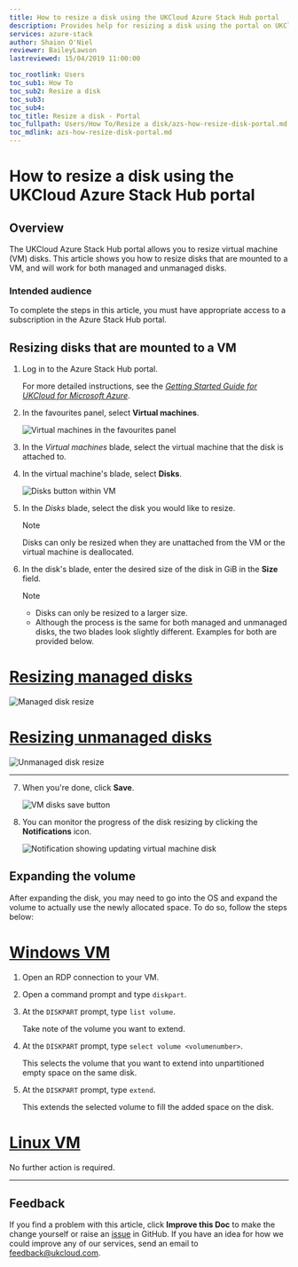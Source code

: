 ```yaml
---
title: How to resize a disk using the UKCloud Azure Stack Hub portal
description: Provides help for resizing a disk using the portal on UKCloud for Microsoft Azure
services: azure-stack
author: Shaion O'Niel
reviewer: BaileyLawson
lastreviewed: 15/04/2019 11:00:00

toc_rootlink: Users
toc_sub1: How To
toc_sub2: Resize a disk
toc_sub3:
toc_sub4:
toc_title: Resize a disk - Portal
toc_fullpath: Users/How To/Resize a disk/azs-how-resize-disk-portal.md
toc_mdlink: azs-how-resize-disk-portal.md
---
```


# How to resize a disk using the UKCloud Azure Stack Hub portal

## Overview

The UKCloud Azure Stack Hub portal allows you to resize virtual machine (VM) disks. This article shows you how to resize disks that are mounted to a VM, and will work for both managed and unmanaged disks.

### Intended audience

To complete the steps in this article, you must have appropriate access to a subscription in the Azure Stack Hub portal.

## Resizing disks that are mounted to a VM

1. Log in to the Azure Stack Hub portal.

    For more detailed instructions, see the [*Getting Started Guide for UKCloud for Microsoft Azure*](azs-gs.md).

2. In the favourites panel, select **Virtual machines**.

    ![Virtual machines in the favourites panel](images/azsp_vmsmenu.png)

3. In the *Virtual machines* blade, select the virtual machine that the disk is attached to.

4. In the virtual machine's blade, select **Disks**.

    ![Disks button within VM](images/azs-browser-vm-menu-disks-button.png)

5. In the *Disks* blade, select the disk you would like to resize.

    > [!Note]
    > Disks can only be resized when they are unattached from the VM or the virtual machine is deallocated.

6. In the disk's blade, enter the desired size of the disk in GiB in the **Size** field.

    > [!Note]
    > - Disks can only be resized to a larger size.
    > - Although the process is the same for both managed and unmanaged disks, the two blades look slightly different. Examples for both are provided below.

# [Resizing managed disks](#tab/tabid-1)

![Managed disk resize](images/azs-browser-vm-disk-size-managed.png)

# [Resizing unmanaged disks](#tab/tabid-2)

![Unmanaged disk resize](images/azs-browser-vm-disk-size.png)

***

7. When you're done, click **Save**.

    ![VM disks save button](images/azs-browser-vm-disk-save-button.png)

8. You can monitor the progress of the disk resizing by clicking the **Notifications** icon.

   ![Notification showing updating virtual machine disk](images/azsp_createvm_progress.png)

## Expanding the volume

After expanding the disk, you may need to go into the OS and expand the volume to actually use the newly allocated space. To do so, follow the steps below:

# [Windows VM](#tab/tabid-a)

1. Open an RDP connection to your VM.

2. Open a command prompt and type `diskpart`.

3. At the `DISKPART` prompt, type `list volume`.

    Take note of the volume you want to extend.

4. At the `DISKPART` prompt, type `select volume <volumenumber>`.

    This selects the volume that you want to extend into unpartitioned empty space on the same disk.

5. At the `DISKPART` prompt, type `extend`.

    This extends the selected volume to fill the added space on the disk.

# [Linux VM](#tab/tabid-b)

No further action is required.

***

## Feedback

If you find a problem with this article, click **Improve this Doc** to make the change yourself or raise an [issue](https://github.com/UKCloud/documentation/issues) in GitHub. If you have an idea for how we could improve any of our services, send an email to <feedback@ukcloud.com>.
